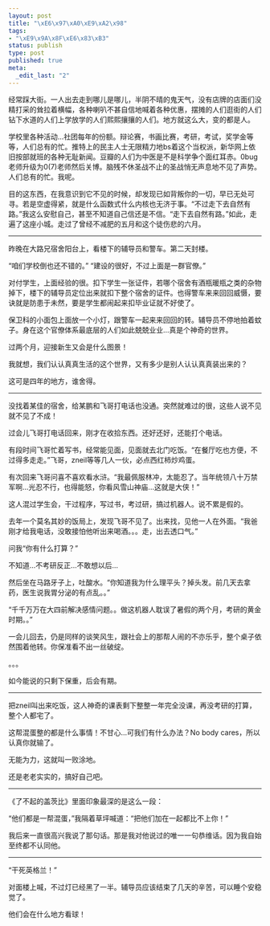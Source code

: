 ```yaml
--- 
layout: post
title: "\xE6\x97\xA0\xE9\xA2\x98"
tags: 
- "\xE9\x9A\x8F\xE6\x83\xB3"
status: publish
type: post
published: true
meta: 
  _edit_last: "2"
---
```

经常踩大街。一人出去走到哪儿是哪儿，半阴不晴的鬼天气，没有店牌的店面们没精打采的耸拉着横幅，各种喇叭不甚自信地喊着各种优惠，摆摊的人们逛街的人们钻下水道的人们上学放学的人们熙熙攘攘的人们。地方就这么大，变的都是人。

学校里各种活动...社团每年的份额。辩论赛，书画比赛，考研，考试，奖学金等等，人们总有的忙。推特上的民主人士无限精力地bs着这个当权派，新华网上依旧按部就班的各种无耻新闻。豆瓣的人们为中医是不是科学争个面红耳赤。0bug老师升级为0(7)老师然后关博。脑残不休圣战不止的圣战悄无声息地不见了声势。人们总有的忙。我呢。

目的这东西，在我意识到它不见的时候，却发现已如背叛你的一切，早已无处可寻。若是空虚得紧，就是什么函数式什么内核也无济于事。“不过走下去自然有路。”我这么安慰自己，甚至不知道自己信还是不信。“走下去自然有路。”如此，走遍了这座小城。走过了曾经不减肥的五月和这个徒伤悲的六月。

----

昨晚在大路兄宿舍阳台上，看楼下的辅导员和警车。第二天封楼。

“咱们学校倒也还不错的。”
“建设的很好，不过上面是一群官僚。”

对付学生，上面经验的很。扣下学生一张证件，若哪个宿舍有酒瓶暖瓶之类的杂物掉下，楼下的辅导员定位出来就扣下整个宿舍的证件。也得警车来来回回威慑，要诀就是防患于未然，要是学生都闹起来扣毕业证就不好使了。

保卫科的小面包上面放一个小灯，跟警车一起来来回回的转。辅导员不停地拍着蚊子。身在这个官僚体系最底层的人们如此兢兢业业...真是个神奇的世界。

过两个月，迎接新生又会是什么图景！

我就想，我们认认真真生活的这个世界，又有多少是别人认认真真装出来的？

这可是四年的地方，谁舍得。

----

没找着某佳的宿舍，给某鹏和飞哥打电话也没通。突然就难过的很，这些人说不见就不见了不成！

过会儿飞哥打电话回来，刚才在收拾东西。还好还好，还能打个电话。

有段时间飞哥忙着写书，经常能见面，见面就去北门吃饭。“在餐厅吃也方便，不过得多走走。”飞哥，zneil等等几人一伙，必点西红柿炒鸡蛋。

有次回来飞哥问喜不喜欢看水浒。“我最佩服林冲，太能忍了。当年统领八十万禁军啊...光忍不行，也得能怒，你看风雪山神庙...这就是大侠！”

这人混过学生会，干过程序，写过书，考过研，搞过机器人。说不累是假的。

去年一个莫名其妙的饭局上，发现飞哥不见了。出来找，见他一人在外面。“我爸刚才给我电话，没敢接怕他听出来喝酒。。。走，出去透口气。”

问我“你有什么打算？”

不知道...不考研反正...不敢想以后...

然后坐在马路牙子上，吐酸水。“你知道我为什么理平头？掉头发。前几天去拿药，医生说我胃分泌的有点乱。。”

“千千万万在大四前解决感情问题。。做这机器人耽误了暑假的两个月，考研的黄金时期。。”

一会儿回去，仍是同样的谈笑风生，跟社会上的那帮人闹的不亦乐乎，整个桌子依然围着他转。你保准看不出一丝破绽。

。。。

如今能说的只剩下保重，后会有期。

-----

把zneil叫出来吃饭，这人神奇的课表剩下整整一年完全没课，再没考研的打算，整个人都宅了。

这帮混蛋整的都是什么事情！不甘心...可我们有什么办法？No body cares，所以认真你就输了。

无能为力，这就叫一败涂地。

还是老老实实的，搞好自己吧。

-----

《了不起的盖茨比》里面印象最深的是这么一段：

“他们都是一帮混蛋，”我隔着草坪喊道：“把他们加在一起都比不上你！”

我后来一直很高兴我说了那句话。那是我对他说过的唯一一句恭维话。因为我自始至终都不认同他。

-----

“干死英格兰！”

对面楼上喊，不过灯已经黑了一半。辅导员应该结束了几天的辛苦，可以睡个安稳觉了。

他们会在什么地方看球！
